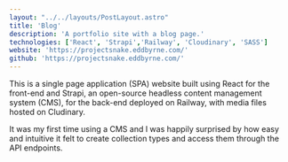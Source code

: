 ```yaml
---
layout: "../../layouts/PostLayout.astro"
title: 'Blog'
description: 'A portfolio site with a blog page.'
technologies: ['React', 'Strapi','Railway', 'Cloudinary', 'SASS']
website: 'https://projectsnake.eddbyrne.com/'
github: 'https://projectsnake.eddbyrne.com/'
---
```


This is a single page application (SPA) website built using React for the front-end and Strapi, an open-source headless content management system (CMS), for the back-end deployed on Railway, with media files hosted on Cludinary.

It was my first time using a CMS and I was happily surprised by how easy and intuitive it felt to create collection types and access them through the API endpoints.
